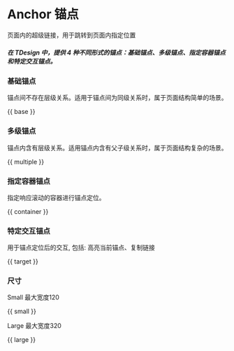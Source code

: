 # Anchor 锚点

页面内的超级链接，用于跳转到页面内指定位置

##### 在 TDesign 中，提供 4 种不同形式的锚点：基础锚点、多级锚点、指定容器锚点和特定交互锚点。

### 基础锚点
锚点间不存在层级关系。适用于锚点间为同级关系时，属于页面结构简单的场景。

{{ base }}

### 多级锚点
锚点内含有层级关系。适用锚点内含有父子级关系时，属于页面结构复杂的场景。

{{ multiple }}

### 指定容器锚点

指定响应滚动的容器进行锚点定位。

{{ container }}

### 特定交互锚点

用于锚点定位后的交互, 包括: 高亮当前锚点、复制链接

{{ target }}

### 尺寸

Small 最大宽度120

{{ small }}

Large 最大宽度320

{{ large }}
